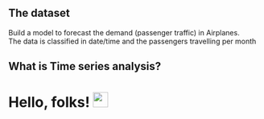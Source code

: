 <h2>The dataset</h2>

Build a model to forecast the demand (passenger traffic) in Airplanes.<br> 
The data is classified in date/time and the passengers travelling per month
<h2>What is Time series analysis?</h2>

# Hello, folks! <img src="https://raw.githubusercontent.com/MartinHeinz/MartinHeinz/master/wave.gif" width="30px">
